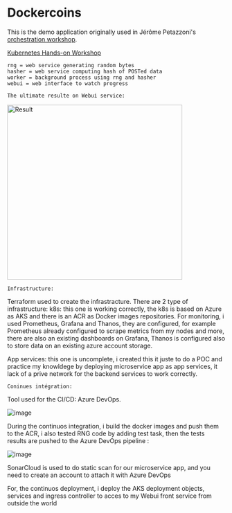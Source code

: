 # Dockercoins

This is the demo application originally used in Jérôme Petazzoni's [orchestration workshop](https://github.com/jpetazzo/container.training).

[Kubernetes Hands-on Workshop](https://training.play-with-kubernetes.com/kubernetes-workshop/)
```
rng = web service generating random bytes
hasher = web service computing hash of POSTed data
worker = background process using rng and hasher
webui = web interface to watch progress
```

```
The ultimate resulte on Webui service:
```

<img width="404" alt="Result" src="https://user-images.githubusercontent.com/57577628/164680453-28d07882-a76f-4692-b8d4-c841e1afa40f.PNG">

```
Infrastructure:
```
Terraform used to create the infrastracture.
There are 2 type of infrastructure:
k8s: this one is working correctly, the k8s is based on Azure as AKS and there is an ACR as Docker images repositories.
For monitoring, i used Prometheus, Grafana and Thanos, they are configured, for example Prometheus already configured to scrape metrics from my nodes and more, there are also an existing dashboards on Grafana, Thanos is configured also to store data on an existing azure account storage.

App services: this one is uncomplete, i created this it juste to do a POC and practice my knowldege by deploying microservice app as app services, it lack of a prive network for the backend services to work correctly.

```
Coninues intégration:
```

Tool used for the CI/CD: Azure DevOps.

![image](https://user-images.githubusercontent.com/57577628/164684698-40d87f06-e700-4ed7-a9c2-f6036154cf7e.png)

During the continuos integration, i build the docker images and push them to the ACR, i also tested RNG code by adding test task, then the tests results are pushed to the Azure DevOps pipeline :

![image](https://user-images.githubusercontent.com/57577628/164685758-34251c6d-a1ad-4acd-9253-c7c100a2779f.png)

SonarCloud is used to do static scan for our microservice app, and you need to create an account to attach it with Azure DevOps

For, the continuos deployment, i deploy the AKS deployment objects, services and ingress controller to acces to my Webui front service from outside the world

